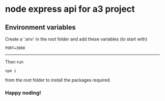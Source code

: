 # node express api for a3 project

## Environment variables
Create a '.env' in the root folder and add these variables (to start with)

```
PORT=3000
```

---
Then run 
```
npm i
```
from the root folder to install the packages required. 

### Happy noding!
